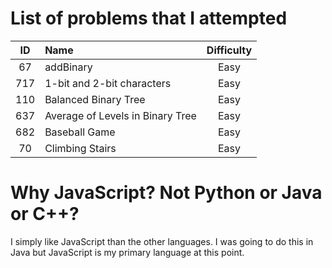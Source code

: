 # List of problems that I attempted
| ID | Name | Difficulty | 
|:-------------:|:-------------|:-----:|
| 67 | addBinary | Easy |
| 717 | 1-bit and 2-bit characters | Easy |
| 110 | Balanced Binary Tree | Easy |
| 637 | Average of Levels in Binary Tree | Easy |
| 682 | Baseball Game | Easy |
| 70  | Climbing Stairs | Easy |

# Why JavaScript? Not Python or Java or C++?
I simply like JavaScript than the other languages. I was going to do this in Java but JavaScript is my primary language at this point.

